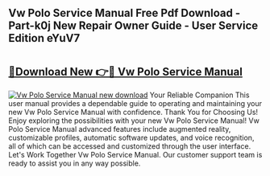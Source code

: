 ## Vw Polo Service Manual Free Pdf Download - Part-k0j New Repair Owner Guide - User Service Edition eYuV7

# <h2><a href="http://cf18799.oget.top/?id=Vw+Polo+Service+Manual">🔗Download New 👉🔴 Vw Polo Service Manual</a></h2>

[![Vw Polo Service Manual new download](https://i.imgur.com/5g1atiW.png)](http://cf18799.oget.top/?id=Vw+Polo+Service+Manual)
Your Reliable Companion This user manual provides a dependable guide to operating and maintaining your new Vw Polo Service Manual with confidence. Thank You for Choosing Us! Enjoy exploring the possibilities with your new Vw Polo Service Manual! Vw Polo Service Manual advanced features include augmented reality, customizable profiles, automatic software updates, and voice recognition, all of which can be accessed and customized through the user interface. Let's Work Together Vw Polo Service Manual. Our customer support team is ready to assist you in any way possible.
